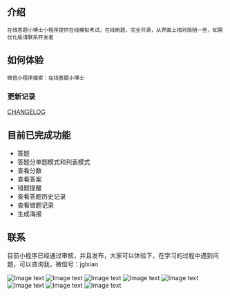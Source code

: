 

## 介绍
    在线答题小博士小程序提供在线模拟考试，在线刷题，完全开源，从界面上相对简陋一些，如需优化版请联系开发者

## 如何体验

    微信小程序搜索：在线答题小博士


### 更新记录

[CHANGELOG](./CHANGELOG.md)


## 目前已完成功能
+ 答题
+ 答题分单题模式和列表模式
+ 查看分数
+ 查看答案
+ 错题提醒
+ 查看答题历史记录
+ 查看错题记录
+ 生成海报

## 联系

目前小程序已经通过审核，并且发布，大家可以体验下，在学习的过程中遇到问题，可以咨询我，微信号：jglxiao

![Image text]( https://s1.ax1x.com/2020/03/28/GAACKU.jpg)
![Image text]( https://s1.ax1x.com/2020/03/28/GAAe8x.jpg)
![Image text]( https://s1.ax1x.com/2020/03/28/GAAYGt.jpg)
![Image text]( https://s1.ax1x.com/2020/03/28/GAAaM8.jpg)
![Image text]( https://s1.ax1x.com/2020/03/28/GAARMT.jpg)
![Image text]( https://s1.ax1x.com/2020/03/28/GAkz80.jpg)
![Image text]( https://s1.ax1x.com/2020/03/30/GmlB6O.jpg)
![Image text]( https://s1.ax1x.com/2020/03/30/Gm1MEd.jpg)



